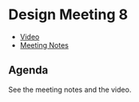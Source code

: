 # Design Meeting 8

- [Video](https://www.bigmarker.com/remote-meetup/Firestorm-Weekly-Design-Meeting-8)
- [Meeting Notes](https://docs.google.com/document/d/1VtkMQoKOw3ejyz7MQbd7VaTjzFJHx9z1ayfUvNSsD08/edit?usp=sharing)

## Agenda

See the meeting notes and the video.
